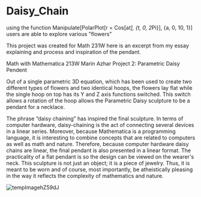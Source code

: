 # Daisy_Chain
using the function Manipulate[PolarPlot[r = Cos[a*t], {t, 0, 2*Pi}], {a, 0, 10, 1}] users are able to explore various "flowers"                            
                            
                            
                                                     
                            
This project was created for Math 231W here is an excerpt from my  essay explaining and process and inspiration of the pendant.

Math with Mathematica 213W
Marin Azhar 
Project 2: Parametric Daisy Pendent

  Out of a single parametric 3D equation, which has been used to create two different types of flowers and two identical hoops, the flowers lay flat while the single hoop on top has its Y and Z axis functions switched. This switch allows a rotation of the hoop allows the Parametric Daisy sculpture to be a pendant for a necklace. 
    
  The phrase “daisy chaining” has inspired the final sculpture. In terms of computer hardware, daisy-chaining is the act of connecting several devices in a linear series. Moreover, because Mathematica is a programming language, it is interesting to combine concepts that are related to computers as well as math and nature. Therefore, because computer hardware daisy chains are linear, the final pendant is also presented in a linear format. The practicality of a flat pendant is so the design can be viewed on the wearer's neck. This sculpture is not just an object; it is a piece of jewelry. Thus, it is meant to be worn and of course, most importantly, be atheistically pleasing in the way it reflects the complexity of mathematics and nature.  

 ![tempImagehZ59dJ](https://user-images.githubusercontent.com/68411965/127696114-d6e09552-fda7-4d4a-89c3-6a1835ad0f26.gif)

 
